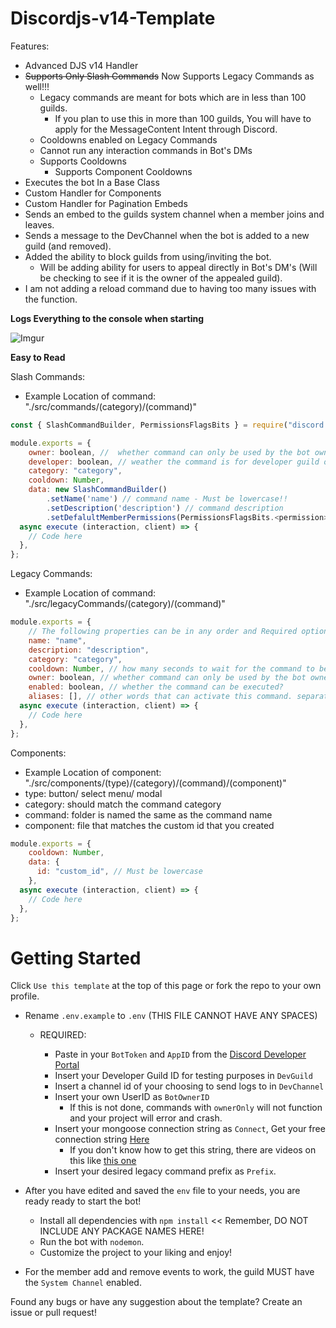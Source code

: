 # Discordjs-v14-Template

Features:

- Advanced DJS v14 Handler
- ~~Supports Only Slash Commands~~ Now Supports Legacy Commands as well!!!
  - Legacy commands are meant for bots which are in less than 100 guilds.
    - If you plan to use this in more than 100 guilds, You will have to apply for the MessageContent Intent through Discord.
  - Cooldowns enabled on Legacy Commands
  - Cannot run any interaction commands in Bot's DMs
  - Supports Cooldowns
    - Supports Component Cooldowns
- Executes the bot In a Base Class
- Custom Handler for Components
- Custom Handler for Pagination Embeds
- Sends an embed to the guilds system channel when a member joins and leaves.
- Sends a message to the DevChannel when the bot is added to a new guild (and removed).
- Added the ability to block guilds from using/inviting the bot.
  - Will be adding ability for users to appeal directly in Bot's DM's (Will be checking to see if it is the owner of the appealed guild).
- I am not adding a reload command due to having too many issues with the function.

**Logs Everything to the console when starting**

![Imgur](https://i.imgur.com/MXaA4Ww.png)

**Easy to Read**

Slash Commands:

- Example Location of command: "./src/commands/(category)/(command)"

```js
const { SlashCommandBuilder, PermissionsFlagsBits } = require("discord.js");

module.exports = {
    owner: boolean, //  whether command can only be used by the bot owner?
    developer: boolean, // weather the command is for developer guild or global: true or false
    category: "category",
    cooldown: Number,
    data: new SlashCommandBuilder()
        .setName('name') // command name - Must be lowercase!!
        .setDescription('description') // command description
        .setDefalultMemberPermissions(PermissionsFlagsBits.<permission>), // member permissions
  async execute (interaction, client) => {
    // Code here
  },
};
```

Legacy Commands:

- Example Location of command: "./src/legacyCommands/(category)/(command)"

```js
module.exports = {
    // The following properties can be in any order and Required options are NAME and EXECUTE function.
    name: "name",
    description: "description",
    category: "category",
    cooldown: Number, // how many seconds to wait for the command to be used again.
    owner: boolean, // whether command can only be used by the bot owner?
    enabled: boolean, // whether the command can be executed?
    aliases: [], // other words that can activate this command. separate with commas: ["test", "te", "t"]
  async execute (interaction, client) => {
    // Code here
  },
};
```

Components:

- Example Location of component: "./src/components/(type)/(category)/(command)/(component)"
- type: button/ select menu/ modal
- category: should match the command category
- command: folder is named the same as the command name
- component: file that matches the custom id that you created

```js
module.exports = {
    cooldown: Number,
    data: {
      id: "custom_id", // Must be lowercase
    },
  async execute (interaction, client) => {
    // Code here
  },
};
```

# Getting Started

Click `Use this template` at the top of this page or fork the repo to your own profile.

- Rename `.env.example` to `.env` (THIS FILE CANNOT HAVE ANY SPACES)

  - REQUIRED:

    - Paste in your `BotToken` and `AppID` from the [Discord Developer Portal](https://discord.com/developers/applications)
    - Insert your Developer Guild ID for testing purposes in `DevGuild`
    - Insert a channel id of your choosing to send logs to in `DevChannel`
    - Insert your own UserID as `BotOwnerID`
      - If this is not done, commands with `ownerOnly` will not function and your project will error and crash.
    - Insert your mongoose connection string as `Connect`, Get your free connection string [Here](https://www.mongodb.com/)
      - If you don't know how to get this string, there are videos on this like [this one](https://tinyurl.com/mongo-setup)
    - Insert your desired legacy command prefix as `Prefix`.

- After you have edited and saved the `env` file to your needs, you are ready ready to start the bot!

  - Install all dependencies with `npm install` << Remember, DO NOT INCLUDE ANY PACKAGE NAMES HERE!
  - Run the bot with `nodemon`.
  - Customize the project to your liking and enjoy!

- For the member add and remove events to work, the guild MUST have the `System Channel` enabled.

Found any bugs or have any suggestion about the template? Create an issue or pull request!
